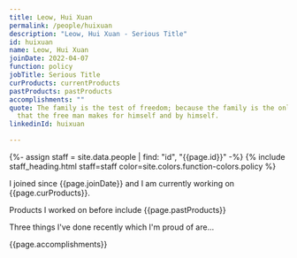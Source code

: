 ```yaml
---
title: Leow, Hui Xuan
permalink: /people/huixuan
description: "Leow, Hui Xuan - Serious Title"
id: huixuan
name: Leow, Hui Xuan
joinDate: 2022-04-07
function: policy
jobTitle: Serious Title
curProducts: currentProducts
pastProducts: pastProducts
accomplishments: ""
quote: The family is the test of freedom; because the family is the only thing
  that the free man makes for himself and by himself.
linkedinId: huixuan

---
```


{%- assign staff = site.data.people | find: "id", "{{page.id}}" -%}
{% include staff_heading.html staff=staff color=site.colors.function-colors.policy %}

<p>I joined since {{page.joinDate}} and I am currently working on {{page.curProducts}}.</p>

<p>Products I worked on before include {{page.pastProducts}}</p>

<p>Three things I've done recently which I'm proud of are...</p>
{{page.accomplishments}}
